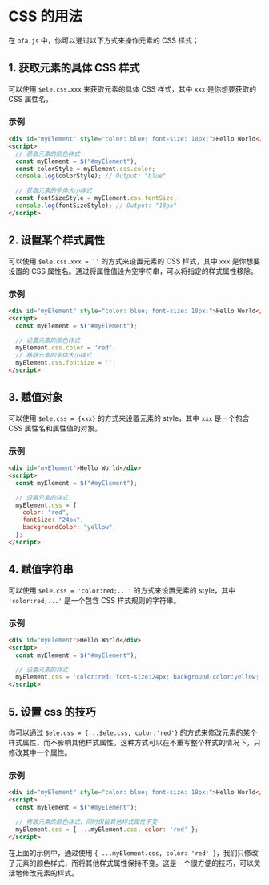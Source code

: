  # CSS 的用法

在 `ofa.js` 中，你可以通过以下方式来操作元素的 CSS 样式；

## 1. 获取元素的具体 CSS 样式

可以使用 `$ele.css.xxx` 来获取元素的具体 CSS 样式，其中 `xxx` 是你想要获取的 CSS 属性名。

### 示例

```html
<div id="myElement" style="color: blue; font-size: 18px;">Hello World</div>
<script>
  // 获取元素的颜色样式
  const myElement = $("#myElement");
  const colorStyle = myElement.css.color;
  console.log(colorStyle); // Output: "blue"

  // 获取元素的字体大小样式
  const fontSizeStyle = myElement.css.fontSize;
  console.log(fontSizeStyle); // Output: "18px"
</script>
```

## 2. 设置某个样式属性

可以使用 `$ele.css.xxx = ''` 的方式来设置元素的 CSS 样式，其中 `xxx` 是你想要设置的 CSS 属性名。通过将属性值设为空字符串，可以将指定的样式属性移除。

### 示例

```html
<div id="myElement" style="color: blue; font-size: 18px;">Hello World</div>
<script>
  const myElement = $("#myElement");

  // 设置元素的颜色样式
  myElement.css.color = 'red';
  // 移除元素的字体大小样式
  myElement.css.fontSize = '';
</script>
```

## 3. 赋值对象

可以使用 `$ele.css = {xxx}` 的方式来设置元素的 style，其中 `xxx` 是一个包含 CSS 属性名和属性值的对象。

### 示例

```html
<div id="myElement">Hello World</div>
<script>
  const myElement = $("#myElement");

  // 设置元素的样式
  myElement.css = {
    color: "red",
    fontSize: "24px",
    backgroundColor: "yellow",
  };
</script>
```

## 4. 赋值字符串

可以使用 `$ele.css = 'color:red;...'` 的方式来设置元素的 style，其中 `'color:red;...'` 是一个包含 CSS 样式规则的字符串。

### 示例

```html
<div id="myElement">Hello World</div>
<script>
  const myElement = $("#myElement");

  // 设置元素的样式
  myElement.css = 'color:red; font-size:24px; background-color:yellow;';
</script>
```

## 5. 设置 css 的技巧

你可以通过 `$ele.css = {...$ele.css, color:'red'}` 的方式来修改元素的某个样式属性，而不影响其他样式属性。这种方式可以在不重写整个样式的情况下，只修改其中一个属性。

### 示例

```html
<div id="myElement" style="color: blue; font-size: 18px;">Hello World</div>
<script>
  const myElement = $("#myElement");

  // 修改元素的颜色样式，同时保留其他样式属性不变
  myElement.css = { ...myElement.css, color: 'red' };
</script>
```



在上面的示例中，通过使用 `{ ...myElement.css, color: 'red' }`，我们只修改了元素的颜色样式，而将其他样式属性保持不变。这是一个很方便的技巧，可以灵活地修改元素的样式。